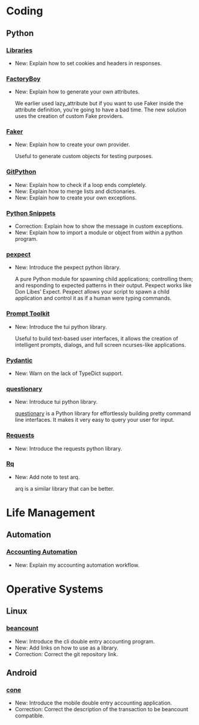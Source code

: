 # Coding

## Python

### [Libraries](requests_mock.md)

* New: Explain how to set cookies and headers in responses.

### [FactoryBoy](factoryboy.md)

* New: Explain how to generate your own attributes.

    We earlier used lazy_attribute but if you want to use Faker inside the
    attribute definition, you're going to have a bad time. The new solution
    uses the creation of custom Fake providers.

### [Faker](faker.md)

* New: Explain how to create your own provider.

    Useful to generate custom objects for testing purposes.

### [GitPython](python.md)

* New: Explain how to check if a loop ends completely.
* New: Explain how to merge lists and dictionaries.
* New: Explain how to create your own exceptions.

### [Python Snippets](python_snippets.md)

* Correction: Explain how to show the message in custom exceptions.
* New: Explain how to import a module or object from within a python program.

### [pexpect](pexpect.md)

* New: Introduce the pexpect python library.

    A pure Python module for spawning
    child applications; controlling them; and responding to expected patterns in
    their output. Pexpect works like Don Libes’ Expect. Pexpect allows your
    script
    to spawn a child application and control it as if a human were typing
    commands.

### [Prompt Toolkit](prompt_toolkit.md)

* New: Introduce the tui python library.

    Useful to build text-based user interfaces, it allows the creation of
    intelligent prompts, dialogs, and full screen ncurses-like applications.

### [Pydantic](pydantic.md)

* New: Warn on the lack of TypeDict support.

### [questionary](questionary.md)

* New: Introduce tui python library.

    [questionary](https://questionary.readthedocs.io) is a Python library
    for effortlessly building pretty command line interfaces. It makes it
    very easy to query your user for input.

### [Requests](requests.md)

* New: Introduce the requests python library.

### [Rq](rq.md)

* New: Add note to test arq.

    arq is a similar library that can be better.

# Life Management

## Automation

### [Accounting Automation](accounting_automation.md)

* New: Explain my accounting automation workflow.

# Operative Systems

## Linux

### [beancount](beancount.md)

* New: Introduce the cli double entry accounting program.
* New: Add links on how to use as a library.
* Correction: Correct the git repository link.

## Android

### [cone](cone.md)

* New: Introduce the mobile double entry accounting application.
* Correction: Correct the description of the transaction to be beancount compatible.